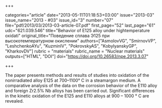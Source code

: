 +++

categories="article"
date="2013-05-11T01:18:53+03:00"
issue="2013-03"
issue_name="2013 - #03"
issue_id="3"
number="07"
file="pdf/2013/03/2013-03-article-07.pdf"
first_page="52"
last_page="61"
udc="621.039.546"
title="Behavior of E125 alloy under hightemperature oxidati"
original_title="Поведение сплава Э125 при высокотемпературном окислении"
authors=["AsmolovVG", "SmirnovVP", "LeshchenkoAYu", "KuzminIV", "PokrovskyAS", "KobylyanskyGP", "KharkovDV"]
rubric = "materials"
rubric_name = "Nuclear materials"
outputs=["HTML", "DOI"]
doi="https://doi.org/10.26583/npe.2013.3.07"

+++

The paper presents methods and results of studies into oxidation of the nonirradiated alloy E125 at 700–1100° C in a steamargon medium. A comparative analysis of the data on the corrosion behavior of the E110 alloy and foreign Zr2.5% Nb alloys has been carried out. Significant differences in the kinetic oxidation of the E125 and E110 alloys at 900 – 1000 ° C are revealed.